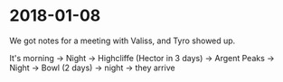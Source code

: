 # 2018-01-08

We got notes for a meeting with Valiss, and Tyro showed up.

It's morning -> Night -> Highcliffe (Hector in 3 days) -> Argent Peaks -> Night -> Bowl (2 days) -> night -> they arrive
